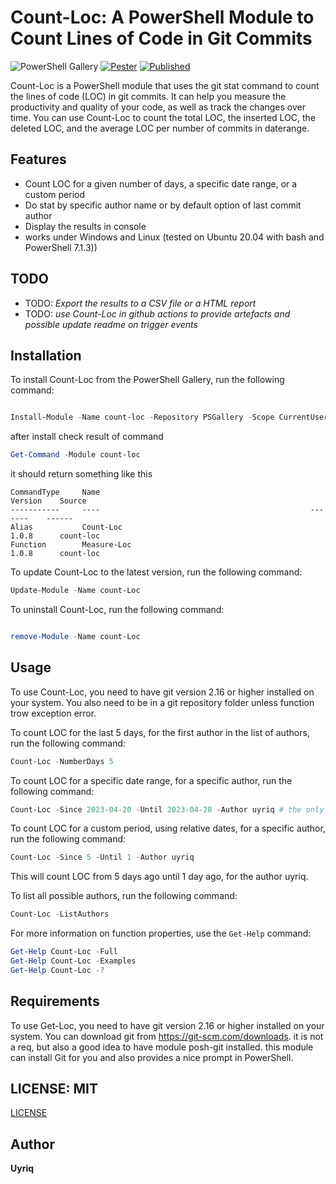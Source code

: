 # Count-Loc: A PowerShell Module to Count Lines of Code in Git Commits

![PowerShell Gallery](https://img.shields.io/powershellgallery/p/count-loc.svg)
[![Pester](https://github.com/uyriq/count-loc/actions/workflows/1_pester-test.yml/badge.svg)](https://github.com/uyriq/count-loc/actions/workflows/1_pester-test.yml)
[![Published](https://github.com/uyriq/count-loc/actions/workflows/2_publish-module.yml/badge.svg)](https://github.com/uyriq/count-loc/actions/workflows/2_publish-module.yml)

Count-Loc is a PowerShell module that uses the git stat command to count the lines of code (LOC) in git commits. It can help you measure the productivity and quality of your code, as well as track the changes over time. You can use Count-Loc to count the total LOC, the inserted LOC, the deleted LOC, and the average LOC per number of commits in daterange.

## Features

- Count LOC for a given number of days, a specific date range, or a custom period
- Do stat by specific author name or by default option of last commit author
- Display the results in console
- works under Windows and Linux (tested on Ubuntu 20.04 with bash and PowerShell 7.1.3))

## TODO

- TODO: _Export the results to a CSV file or a HTML report_
- TODO: _use Count-Loc in github actions to provide artefacts and possible update readme on trigger events_

## Installation

To install Count-Loc from the PowerShell Gallery, run the following command:

```powershell

Install-Module -Name count-loc -Repository PSGallery -Scope CurrentUser

```

after install check result of command

```powershell
Get-Command -Module count-loc
```

it should return something like this

```text
CommandType     Name                                               Version    Source
-----------     ----                                               -------    ------
Alias           Count-Loc                                          1.0.8      count-loc
Function        Measure-Loc                                        1.0.8      count-loc
```

To update Count-Loc to the latest version, run the following command:

```powershell
Update-Module -Name count-Loc
```

To uninstall Count-Loc, run the following command:

```powershell

remove-Module -Name count-Loc

```

## Usage

To use Count-Loc, you need to have git version 2.16 or higher installed on your system. You also need to be in a git repository folder unless function trow exception error.

To count LOC for the last 5 days, for the first author in the list of authors, run the following command:

```powershell
Count-Loc -NumberDays 5
```

To count LOC for a specific date range, for a specific author, run the following command:

```powershell
Count-Loc -Since 2023-04-20 -Until 2023-04-28 -Author uyriq # the only date format that is supported is yyyy-MM-dd
```

To count LOC for a custom period, using relative dates, for a specific author, run the following command:

```powershell
Count-Loc -Since 5 -Until 1 -Author uyriq
```

This will count LOC from 5 days ago until 1 day ago, for the author uyriq.

To list all possible authors, run the following command:

```powershell
Count-Loc -ListAuthors
```

For more information on function properties, use the `Get-Help` command:

```powershell
Get-Help Count-Loc -Full
Get-Help Count-Loc -Examples
Get-Help Count-Loc -?
```

## Requirements

To use Get-Loc, you need to have git version 2.16 or higher installed on your system. You can download git from https://git-scm.com/downloads.
it is not a req, but also a good idea to have module posh-git installed. this module can install Git for you and also provides a nice prompt in PowerShell.

## LICENSE: MIT

[LICENSE](./LICENSE)

## Author

**Uyriq**
